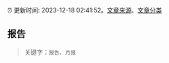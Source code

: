 :alarm_clock: 更新时间: 2023-12-18 02:41:52。[文章来源](/README.md)、[文章分类](/TAGS.md)

## 报告


> 关键字：`报告`、`月报`



